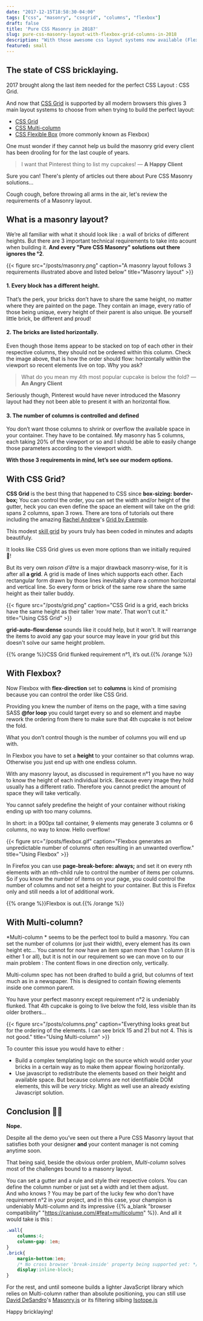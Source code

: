```yaml
---
date: "2017-12-15T18:58:30-04:00"
tags: ["css", "masonry", "cssgrid", "columns", "flexbox"]
draft: false
title: 'Pure CSS Masonry in 2018?'
slug: pure-css-masonry-layout-with-flexbox-grid-columns-in-2018
description: "With those awesome css layout systems now available (Flexbox, Multi-column, Grid), one must wonder if they cannot help us build the masonry grid every client has been asking for the last couple of years. Let's review what a masonry layout is and how those modern options could help us build it"
featured: small
---
```


## The state of CSS bricklaying.

2017 brought along the last item needed for the perfect CSS Layout : CSS Grid.

And now that [CSS Grid](https://www.w3.org/TR/css-grid-1/) is supported by all modern browsers this gives 3 main layout systems to choose from when trying to build the perfect layout:

* [CSS Grid](https://www.w3.org/TR/css-grid-1/)
* [CSS Multi-column](https://www.w3.org/TR/css-multicol-1/)
* [CSS Flexible Box](https://www.w3.org/TR/css-flexbox/) (more commonly known as Flexbox)

One must wonder if they cannot help us build the masonry grid every client has been drooling for for the last couple of years.

> I want that Pinterest thing to list my cupcakes! &mdash; <strong>A Happy Client</strong>

Sure you can! There's plenty of articles out there about Pure CSS Masonry solutions... 

Cough cough, before throwing all arms in the air, let's review the requirements of a Masonry layout.

## What is a masonry layout?
We’re all familiar with what it should look like : a wall of bricks of different heights. But there are 3 important technical requirements to take into acount when building it. __And every "Pure CSS Masonry" solutions out there ignores the °2__.

{{< figure src="/posts/masonry.png" caption="A masonry layout follows 3 requirements illustrated above and listed below" title="Masonry layout" >}}


#### 1. Every block has a different height.
That’s the perk, your bricks don’t have to share the same height, no matter where they are painted on the page. They contain an image, every ratio of those being unique, every height of their parent is also unique.  Be yourself little brick, be different and proud!

#### 2. The bricks are listed horizontally.
Even though those items appear to be stacked on top of each other in their respective columns, they should not be ordered within this column. Check the image above, that is how the order should flow: horizontally within the viewport so recent elements live on top. Why you ask?

> What do you mean my 4th most popular cupcake is below the fold?
> &mdash; **An Angry Client**

Seriously though, Pinterest would have never introduced the Masonry layout had they not been able to present it with an horizontal flow.

#### 3. The number of columns is controlled and defined
You don’t want those columns to shrink or overflow the available space in your container. They have to be contained. My masonry has 5 columns, each taking 20% of the viewport or so and I should be able to easily change those parameters according to the viewport width.

__With those 3 requirements in mind, let’s see our modern options.__

## With CSS Grid?
**CSS Grid** is the best thing that happened to CSS since __box-sizing: border-box;__
You can control the order, you can set the width and/or height of the gutter, heck you can even define the space an element will take on the grid: spans 2 columns, span 3 rows. There are tons of tutorials out there including the amazing [Rachel Andrew](https://twitter.com/rachelandrew)'s [Grid by Exemple](https://gridbyexample.com/).

This modest <a class="no-ajax" target="_blank" href='{{< ref "/about.md#skill-grid" >}}'>skill grid</a> by yours truly has been coded in minutes and adapts beautifuly.

It looks like CSS Grid gives us even more options than we initially required 🤘!

But its very own _raison d’être_ is a major drawback masonry-wise, for it is after all __a grid__.
A grid is made of lines which supports each other. Each rectangular form drawn by those lines inevitably share a common horizontal and vertical line.
So every form or brick of the same row share the same height as their taller buddy.

{{< figure src="/posts/grid.png" caption="CSS Grid is a grid, each bricks have the same height as their taller 'row mate'. That won't cut it." title="Using CSS Grid" >}}

__grid-auto-flow:dense__ sounds like it could help, but it won't. It will rearrange the items to avoid any gap your source may leave in your grid but this doesn't solve our same height problem.

{{% orange %}}CSS Grid flunked requirement n°1, it’s out.{{% /orange %}}

## With Flexbox?
Now Flexbox with __flex-direction__ set to __columns__ is kind of promising because you can control the order like CSS Grid.

Providing you knew the number of items on the page, with a time saving SASS __@for loop__ you could target every so and so element and maybe rework the ordering from there to make sure that 4th cupcake is not below the fold.

What you don’t control though is the number of columns you will end up with.

In Flexbox you have to set a __height__ to your container so that columns wrap. Otherwise you just end up with one endless column.

With any masonry layout, as discussed in requirement n°1 you have no way to know the height of each individual brick. Because every image they hold usually has a different ratio. Therefore you cannot predict the amount of space they will take vertically.

You cannot safely predefine the height of your container without risking ending up with too many columns.

In short: in a 900px tall container, 9 elements may generate 3 columns or 6 columns, no way to know. Hello overflow!

{{< figure src="/posts/flexbox.gif" caption="Flexbox generates an unpredictable number of columns often resulting in an unwanted overflow." title="Using Flexbox" >}}

In Firefox you can use __page-break-before: always;__ and set it on every nth elements with an nth-child rule to control the number of items per columns. So if you know the number of items on your page, you could control the number of columns and not set a height to your container. But this is Firefox only and still needs a lot of additional work.

{{% orange %}}Flexbox is out.{{% /orange %}}

## With Multi-column?
*Multi-column * seems to be the perfect tool to build a masonry. You can set the number of columns (or just their width), every element has its own height etc… You cannot for now have an item span more than 1 column (it is either 1 or all), but it is not in our requirement so we can move on to our main problem : 
The content flows in one direction only, vertically.

Multi-column spec has not been drafted to build a grid, but columns of text much as in a newspaper. This is designed to contain flowing elements inside one common parent.

You have your perfect masonry except requirement n°2 is undeniably flunked. That 4th cupcake is going to live below the fold, less visible than its older brothers…

{{< figure src="/posts/columns.png" caption="Everything looks great but for the ordering of the elements. I can see brick 15 and 21 but not 4. This is not good." title="Using Multi-column" >}}

To counter this issue you would have to either :

- Build a complex templating logic on the source which would order your bricks in a certain way as to make them appear flowing horizontally.
- Use javascript to redistribute the elements based on their height and available space. But because columns are not identifiable DOM elements, this will be *very* tricky. Might as well use an already existing Javascript solution.

## Conclusion 🤷‍♀️
**Nope.** 

Despite all the demo you’ve seen out there a Pure CSS Masonry layout that satisfies both your designer **and** your content manager is not coming anytime soon.

That being said, beside the obvious order problem, *Multi-column* solves most of the challenges bound to a masonry layout.

You can set a gutter and a rule and style their respective colors.
You can define the column number or just set a width and let them adjust.  
And who knows ? You may be part of the lucky few who don't have requirement n°2 in your project, and in this case, your champion is undeniably Multi-column and its impressive {{% a_blank "browser compatibility" "https://caniuse.com/#feat=multicolumn" %}}. 
And all it would take is this :
~~~css
.wall{
	columns:4;
    column-gap: 1em;
}
.brick{
	margin-bottom:1em;
	/* No cross browser 'break-inside' property being supported yet: */
	display:inline-block;
}
~~~

For the rest, and until someone builds a lighter JavaScript library which relies on Multi-column rather than absolute positioning, you can still use [David DeSandro](https://desandro.com/)'s [Masonry.js](https://masonry.desandro.com/) or its filtering silbing [Isotope.js](https://isotope.metafizzy.co/)

Happy bricklaying!
